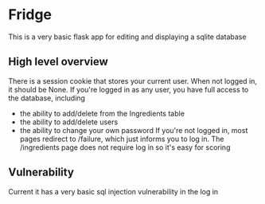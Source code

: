 # Fridge
This is a very basic flask app for editing and displaying a sqlite database

## High level overview
There is a session cookie that stores your current user. When not logged in, it should be None.
If you're logged in as any user, you have full access to the database, including
- the ability to add/delete from the Ingredients table
- the ability to add/delete users
- the ability to change your own password
If you're not logged in, most pages redirect to /failure, which just informs you to log in.
The /ingredients page does not require log in so it's easy for scoring

## Vulnerability
Current it has a very basic sql injection vulnerability in the log in

